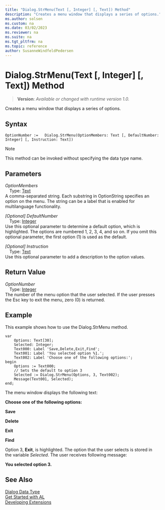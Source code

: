 ```yaml
---
title: "Dialog.StrMenu(Text [, Integer] [, Text]) Method"
description: "Creates a menu window that displays a series of options."
ms.author: solsen
ms.custom: na
ms.date: 03/02/2023
ms.reviewer: na
ms.suite: na
ms.tgt_pltfrm: na
ms.topic: reference
author: SusanneWindfeldPedersen
---
```

[//]: # (START>DO_NOT_EDIT)
[//]: # (IMPORTANT:Do not edit any of the content between here and the END>DO_NOT_EDIT.)
[//]: # (Any modifications should be made in the .xml files in the ModernDev repo.)
# Dialog.StrMenu(Text [, Integer] [, Text]) Method
> **Version**: _Available or changed with runtime version 1.0._

Creates a menu window that displays a series of options.


## Syntax
```AL
OptionNumber :=   Dialog.StrMenu(OptionMembers: Text [, DefaultNumber: Integer] [, Instruction: Text])
```
> [!NOTE]
> This method can be invoked without specifying the data type name.
## Parameters
*OptionMembers*  
&emsp;Type: [Text](../text/text-data-type.md)  
A comma-separated string. Each substring in OptionString specifies an option on the menu. The string can be a label that is enabled for multilanguage functionality.  

*[Optional] DefaultNumber*  
&emsp;Type: [Integer](../integer/integer-data-type.md)  
Use this optional parameter to determine a default option, which is highlighted. The options are numbered 1, 2, 3, 4, and so on. If you omit this optional parameter, the first option (1) is used as the default.  

*[Optional] Instruction*  
&emsp;Type: [Text](../text/text-data-type.md)  
Use this optional parameter to add a description to the option values.  


## Return Value
*OptionNumber*  
&emsp;Type: [Integer](../integer/integer-data-type.md)  
The number of the menu option that the user selected. If the user presses the Esc key to exit the menu, zero (0) is returned.


[//]: # (IMPORTANT: END>DO_NOT_EDIT)

## Example  

This example shows how to use the Dialog.StrMenu method.  
 
```al
var
    Options: Text[30];
    Selected: Integer;
    Text000: Label 'Save,Delete,Exit,Find';
    Text001: Label 'You selected option %1.';
    Text002: Label 'Choose one of the following options:';
begin
    Options := Text000;  
    // Sets the default to option 3  
    Selected := Dialog.StrMenu(Options, 3, Text002);  
    Message(Text001, Selected);  
end;
```  
  
The menu window displays the following text:  
  
**Choose one of the following options:**  
  
**Save**  
  
**Delete**  
  
**Exit**  
  
**Find**  
  
Option 3, **Exit**, is highlighted. The option that the user selects is stored in the variable *Selected*. The user receives following message:  
  
**You selected option 3.**  

## See Also

[Dialog Data Type](dialog-data-type.md)  
[Get Started with AL](../../devenv-get-started.md)  
[Developing Extensions](../../devenv-dev-overview.md)